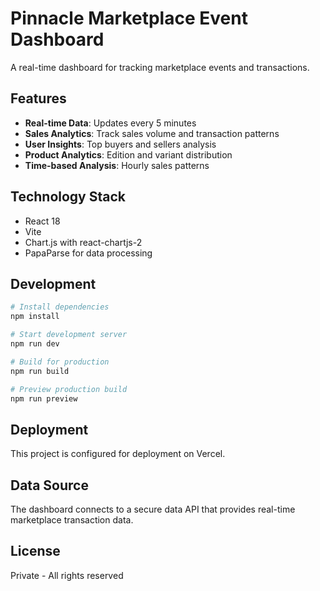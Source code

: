 # Pinnacle Marketplace Event Dashboard

A real-time dashboard for tracking marketplace events and transactions.

## Features

- **Real-time Data**: Updates every 5 minutes
- **Sales Analytics**: Track sales volume and transaction patterns
- **User Insights**: Top buyers and sellers analysis
- **Product Analytics**: Edition and variant distribution
- **Time-based Analysis**: Hourly sales patterns

## Technology Stack

- React 18
- Vite
- Chart.js with react-chartjs-2
- PapaParse for data processing

## Development

```bash
# Install dependencies
npm install

# Start development server
npm run dev

# Build for production
npm run build

# Preview production build
npm run preview
```

## Deployment

This project is configured for deployment on Vercel.

## Data Source

The dashboard connects to a secure data API that provides real-time marketplace transaction data.

## License

Private - All rights reserved
